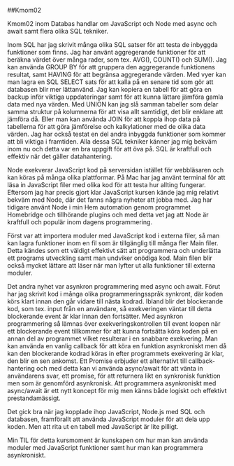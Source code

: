 ##Kmom02

Kmom02 inom Databas handlar om JavaScript och Node med async och await samt flera olika SQL tekniker.

Inom SQL har jag skrivit många olika SQL satser för att testa de inbyggda funktioner som finns.  Jag har använt aggregerande funktioner för att beräkna värdet över många rader, som tex. AVG(), COUNT() och SUM().  Jag kan använda GROUP BY för att gruppera den aggregerande funktionens resultat, samt HAVING för att begränsa aggregerande värden.  Med vyer kan man lagra en SQL SELECT sats för att kalla på en senare tid som gör att databasen blir mer lättanvänd.  Jag kan kopiera en tabell för att göra en backup inför viktiga uppdateringar samt för att kunna lättare jämföra gamla data med nya värden.  Med UNION kan jag slå samman tabeller som delar samma struktur på kolumnerna för att visa allt samtidigt, det blir enklare att jämföra då.  Eller man kan använda JOIN för att koppla ihop data på tabellerna för att göra jämförelse och kalkylationer med de olika data värden.  Jag har också testat en del andra inbyggda funktioner som kommer att bli viktiga i framtiden.  Alla dessa SQL tekniker känner jag mig bekväm inom nu och detta var en bra uppgift för att öva på.  SQL är kraftfull och effektiv när det gäller datahantering.

Node exekverar JavaScript kod på serversidan istället för webbläsaren och kan köras på många olika plattformar.  På Mac har jag använt terminal för att läsa in JavaScript filer med olika kod för att testa hur allting fungerar.  Eftersom jag har precis gjort klar JavaScript kursen kände jag mig relativt bekväm med Node, där det fanns några nyheter att jobba med.  Jag har tidigare använt Node i min Hem automation genom programmet Homebridge och tillhörande plugins och med detta vet jag att Node är kraftfull och populär inom dagens programmering.

Först var att importera moduler med JavaScript kod i externa filer, så man kan lagra funktioner inom en fil som är tillgänglig till många fler Main filer.  Detta kändes som ett väldigt effektivt sätt att programmera och underlätta ett programs utveckling samt man undviker onödiga kod.  Main filen blir också mycket lättare att läser när man lyfter ut alla funktioner till externa moduler.

Det andra nyhet var asynkron programmering med async och await.  Förut har jag skrivit kod i många olika programmeringsspråk synkront, där koden körs klart innan den går vidare till nästa kodrad.  Ibland blir det blockerande kod, som tex. input från en användare, så exekveringen väntar till detta blockerande event är klar innan den fortsätter.  Med asynkron programmering så lämnas över exekveringskontrollen till event loopen när ett blockerande event tillkommer för att kunna fortsätta köra koden på en annan del av programmet vilket resulterar i en snabbare exekvering.  Man kan använda en vanlig callback för att köra en funktion asynkroniskt men då kan den blockerande kodrad köras in efter programmets exekvering är klar, den blir en sen ankomst.  Ett Promise erbjuder ett alternativt till callback-hantering och med detta kan vi använda async/await för att vänta in användarens svar, ett promise, för att returnera likt en synkronisk funktion men som är genomförd asynkronisk.  Att programmera asynkroniskt med async/await är ett nytt koncept för mig men känns både logiskt och effektivt prestandamässigt.

Det gick bra när jag kopplade ihop JavaScript, Node.js med SQL och databasen, framförallt att använda JavaScript moduler för att dela upp koden.  Men att rita ut en tabell med JavaScript är lite pilligt.

Min TIL för detta kursmoment är kunskapen om hur man kan använda moduler med JavaScript funktioner samt hur man kan programmera asynkroniskt.
